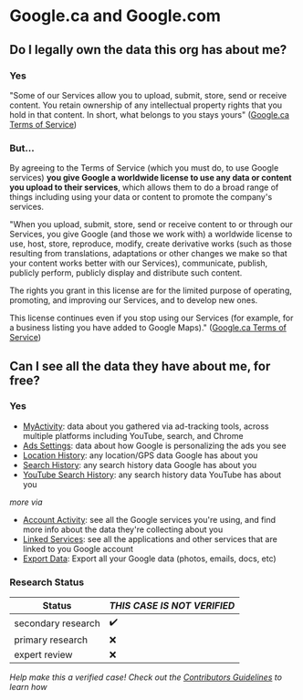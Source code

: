 # Google.ca and Google.com

## Do I legally own the data this org has about me?
### Yes
"Some of our Services allow you to upload, submit, store, send or receive content. You retain ownership of any intellectual property rights that you hold in that content. In short, what belongs to you stays yours" ([Google.ca Terms of Service](https://www.google.ca/policies/terms/regional.html))

### But...
By agreeing to the Terms of Service (which you must do, to use Google services) **you give Google a worldwide license to use any data or content you upload to their services**, which allows them to do a broad range of things including using your data or content to promote the company's services.

"When you upload, submit, store, send or receive content to or through our Services, you give Google (and those we work with) a worldwide license to use, host, store, reproduce, modify, create derivative works (such as those resulting from translations, adaptations or other changes we make so that your content works better with our Services), communicate, publish, publicly perform, publicly display and distribute such content. 

The rights you grant in this license are for the limited purpose of operating, promoting, and improving our Services, and to develop new ones. 

This license continues even if you stop using our Services (for example, for a business listing you have added to Google Maps)." ([Google.ca Terms of Service](https://www.google.ca/policies/terms/regional.html))

## Can I see all the data they have about me, for free?
### Yes

- [MyActivity](https://myactivity.google.ca/): data about you gathered via ad-tracking tools, across multiple platforms including YouTube, search, and Chrome
- [Ads Settings](http://www.google.com/settings/ads/): data about how Google is personalizing the ads you see
- [Location History](https://maps.google.com/locationhistory): any location/GPS data Google has about you
- [Search History](https://www.google.com/history/): any search history data Google has about you
- [YouTube Search History](https://www.youtube.com/feed/history/search_history): any search history data YouTube has about you

_more via_
- [Account Activity](https://www.google.com/settings/dashboard): see all the Google services you're using, and find more info about the data they're collecting about you
- [Linked Services](https://security.google.com/settings/security/permissions): see all the applications and other services that are linked to you Google account
- [Export Data](https://www.google.com/takeout): Export all your Google data (photos, emails, docs, etc)

### Research Status

| Status  | *THIS CASE IS NOT VERIFIED* |
| ------------- |------------- |
| secondary research | :heavy_check_mark: |
| primary research | :x: |
| expert review | :x: |

*Help make this a verified case! Check out the [Contributors Guidelines](https://github.com/samanthaburton/whose_data/blob/master/CONTRIBUTING.md) to learn how*
